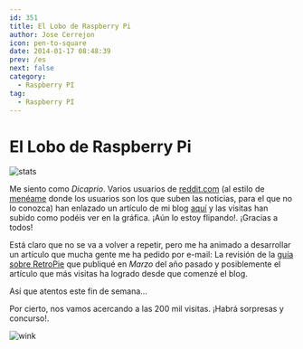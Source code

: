```yaml
---
id: 351
title: El Lobo de Raspberry Pi
author: Jose Cerrejon
icon: pen-to-square
date: 2014-01-17 08:48:39
prev: /es
next: false
category:
  - Raspberry PI
tag:
  - Raspberry PI
---
```


# El Lobo de Raspberry Pi

![stats](/images/2014/01/stats.jpg)

Me siento como *Dicaprio*. Varios usuarios de [reddit.com](http://reddit.com) (al estilo de [menéame](http://www.meneame.net) donde los usuarios son los que suben las noticias, para el que no lo conozca) han enlazado un artículo de mi blog [aquí](http://www.reddit.com/r/Games/duplicates/1vd7l6/streaming_pc_games_to_raspberry_pi_nvidia/) y las visitas han subido como podéis ver en la gráfica. ¡Aún lo estoy flipando!. ¡Gracias a todos!

Está claro que no se va a volver a repetir, pero me ha animado a desarrollar un artículo que mucha gente me ha pedido por e-mail: La revisión de la [guía sobre RetroPie](/post.php?id=109) que publiqué en *Marzo* del año pasado y posiblemente el artículo que más visitas ha logrado desde que comenzé el blog.

Así que atentos este fin de semana… 

Por cierto, nos vamos acercando a las 200 mil visitas. ¡Habrá sorpresas y concurso!.

![wink](/css/sm/winking.png)